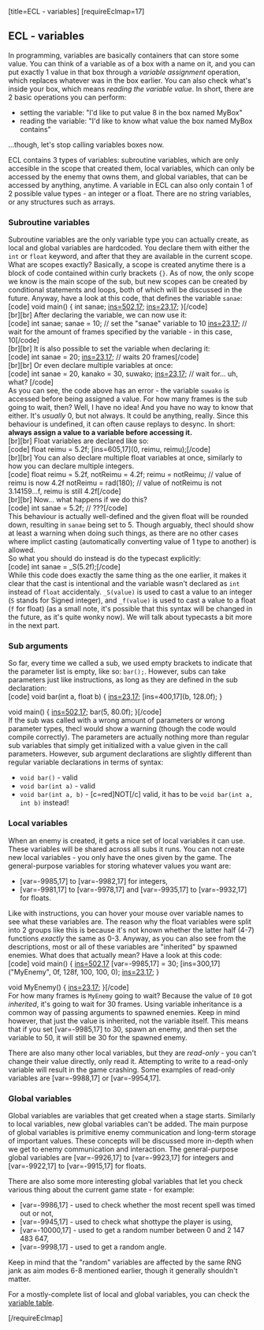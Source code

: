 [title=ECL - variables]
[requireEclmap=17]

## ECL - variables

In programming, variables are basically containers that can store some value. You can think of a variable as of a box with a name on it, and you can put exactly 1 value in that box through a *variable assignment* operation, which replaces whatever was in the box earlier. You can also check what's inside your box, which means *reading the variable value*. In short, there are 2 basic operations you can perform:
- setting the variable: "I'd like to put value 8 in the box named MyBox"
- reading the variable: "I'd like to know what value the box named MyBox contains"

\.\.\.though, let's stop calling variables boxes now.  
  
ECL contains 3 types of variables: subroutine variables, which are only accesible in the scope that created them, local variables, which can only be accessed by the enemy that owns them, and global variables, that can be accessed by anything, anytime. A variable in ECL can also only contain 1 of 2 possible value types - an integer or a float. There are no string variables, or any structures such as arrays.

### Subroutine variables
Subroutine variables are the only variable type you can actually create, as local and global variables are hardcoded. You declare them with either the `int` or `float` keyword, and after that they are available in the current scope. What are scopes exactly? Basically, a scope is created anytime there is a block of code contained within curly brackets `{}`. As of now, the only scope we know is the main scope of the sub, but new scopes can be created by conditional statements and loops, both of which will be discussed in the future. Anyway, have a look at this code, that defines the variable `sanae`:  
[code] void main() {
	int sanae;
	[ins=502,17](32);
	[ins=23,17](120);
 }[/code]  
[br][br]
After declaring the variable, we can now use it:  
[code] int sanae;
 sanae = 10; // set the "sanae" variable to 10
 [ins=23,17](sanae); // wait for the amount of frames specified by the variable - in this case, 10[/code]  
[br][br]
It is also possible to set the variable when declaring it:  
[code] int sanae = 20;
 [ins=23,17](sanae); // waits 20 frames[/code]  
[br][br]
Or even declare multiple variables at once:  
[code] int sanae = 20, kanako = 30, suwako;
 [ins=23,17](suwako); // wait for... uh, what? [/code]  
As you can see, the code above has an error - the variable `suwako` is accessed before being assigned a value. For how many frames is the sub going to wait, then? Well, I have no idea! And you have no way to know that either. It's *usually* 0, but not always. It could be anything, really. Since this behaviour is undefined, it can often cause replays to desync. In short: **always assign a value to a variable before accessing it.**  
[br][br]
Float variables are declared like so:  
[code] float reimu = 5.2f;
 [ins=605,17](0, reimu, reimu);[/code]  
[br][br]
You can also declare multiple float variables at once, similarly to how you can declare multiple integers.  
[code] float reimu = 5.2f, notReimu = 4.2f;
 reimu = notReimu; // value of reimu is now 4.2f
 notReimu = rad(180); // value of notReimu is not 3.14159...f, reimu is still 4.2f[/code]  
[br][br]
Now... what happens if we do this?  
[code] int sanae = 5.2f; // ???[/code]  
This behaviour is actually well-defined and the given float will be rounded down, resulting in `sanae` being set to 5. Though arguably, thecl should show at least a warning when doing such things, as there are no other cases where implict casting (automatically converting value of 1 type to another) is allowed.  
So what you should do instead is do the typecast explicitly:  
[code] int sanae = _S(5.2f);[/code]  
While this code does exactly the same thing as the one earlier, it makes it clear that the cast is intentional and the variable wasn't declared as `int` instead of `float` accidentaly. `_S(value)` is used to cast a value to an integer (`S` stands for Signed integer), and `_f(value)` is used to cast a value to a float (`f` for float) (as a small note, it's possible that this syntax will be changed in the future, as it's quite wonky now). We will talk about typecasts a bit more in the next part.

### Sub arguments
So far, every time we called a sub, we used empty brackets to indicate that the parameter list is empty, like so: `bar();`. However, subs can take parameters just like instructions, as long as they are defined in the sub declaration:  
[code] void bar(int a, float b) {
	 [ins=23,17](a);
	 [ins=400,17](b, 128.0f);
 }
 
 void main() {
	 [ins=502,17](32);
	 bar(5, 80.0f);
 }[/code]  
 If the sub was called with a wrong amount of parameters or wrong parameter types, thecl would show a warning (though the code would compile correctly). The parameters are actually nothing more than regular sub variables that simply get initialized with a value given in the call parameters. However, sub argument declarations are slightly different than regular variable declarations in terms of syntax:
 - `void bar()` - valid
 - `void bar(int a)` - valid
 - `void bar(int a, b)` - [c=red]NOT[/c] valid, it has to be `void bar(int a, int b)` instead!
  

### Local variables
When an enemy is created, it gets a nice set of local variables it can use. These variables will be shared across all subs it runs. You can not create new local variables - you only have the ones given by the game. The general-purpose variables for storing whatever values you want are:
- [var=-9985,17] to [var=-9982,17] for integers,
- [var=-9981,17] to [var=-9978,17] and [var=-9935,17] to [var=-9932,17] for floats.  

Like with instructions, you can hover your mouse over variable names to see what these variables are. The reason why the float variables were split into 2 groups like this is because it's not known whether the latter half (4-7) functions *exactly* the same as 0-3. Anyway, as you can also see from the descriptions, most or all of these variables are "inherited" by spawned enemies. What does that actually mean? Have a look at this code:  
[code] void main() {
	 [ins=502,17](32)
	 [var=-9985,17] = 30;
	 [ins=300,17]("MyEnemy", 0f, 128f, 100, 100, 0);
	 [ins=23,17](10000);
 }
 
 void MyEnemy() {
	 [ins=23,17](I0);
 }[/code]  
For how many frames is `MyEnemy` going to wait? Because the value of `I0` got *inherited*, it's going to wait for 30 frames. Using variable inheritance is a common way of passing arguments to spawned enemies. Keep in mind however, that just the value is inherited, not the variable itself. This means that if you set [var=-9985,17] to 30, spawn an enemy, and then set the variable to 50, it will still be 30 for the spawned enemy.  
   
There are also many other local variables, but they are *read-only* - you can't change their value directly, only read it. Attempting to write to a read-only variable will result in the game crashing. Some examples of read-only variables are [var=-9988,17] or [var=-9954,17].  
  
### Global variables

Global variables are variables that get created when a stage starts. Similarly to local variables, new global variables can't be added. The main purpose of global variables is primitive enemy communication and long-term storage of important values. These concepts will be discussed more in-depth when we get to enemy communication and interaction. The general-purpose global variables are [var=-9926,17] to [var=-9923,17] for integers and [var=-9922,17] to [var=-9915,17] for floats.  
  
There are also some more interesting global variables that let you check various thing about the current game state - for example:
- [var=-9986,17] - used to check whether the most recent spell was timed out or not,
- [var=-9945,17] - used to check what shottype the player is using,
- [var=-10000,17] - used to get a random number between 0 and 2 147 483 647,
- [var=-9998,17] - used to get a random angle.  

Keep in mind that the "random" variables are affected by the same RNG jank as aim modes 6-8 mentioned earlier, though it generally shouldn't matter.  
  
For a mostly-complete list of local and global variables, you can check the [variable table](#s=modding/vars).
  


[/requireEclmap]